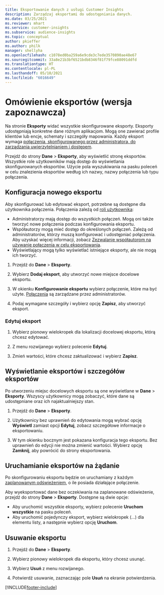 ```yaml
---
title: Eksportowanie danych z usługi Customer Insights
description: Zarządzaj eksportami do udostępniania danych.
ms.date: 03/25/2021
ms.reviewer: mhart
ms.service: customer-insights
ms.subservice: audience-insights
ms.topic: conceptual
author: pkieffer
ms.author: philk
manager: shellyha
ms.openlocfilehash: c1078ed0ba259a6e9cde3c7ede3570890ae48e67
ms.sourcegitcommit: 33a8e21b3bf6521bdb8346f81f79fce88091ddfd
ms.translationtype: HT
ms.contentlocale: pl-PL
ms.lasthandoff: 05/10/2021
ms.locfileid: "6016649"
---
```

# <a name="exports-preview-overview"></a>Omówienie eksportów (wersja zapoznawcza)

Na stronie **Eksporty** widać wszystkie skonfigurowane eksporty. Eksporty udostępniają konkretne dane różnym aplikacjom. Mogą one zawierać profile klientów lub encje, schematy i szczegóły mapowania. Każdy eksport wymaga [połączenia, skonfigurowanego przez administratora, do zarządzania uwierzytelnianiem i dostępem](connections.md).

Przejdź do strony **Dane** > **Eksporty**, aby wyświetlić stronę eksportów. Wszystkie role użytkowników mają dostęp do wyświetlania skonfigurowanych eksportów. Użycie pola wyszukiwania na pasku poleceń w celu znalezienia eksportów według ich nazwy, nazwy połączenia lub typu połączenia.

## <a name="set-up-a-new-export"></a>Konfiguracja nowego eksportu

Aby skonfigurować lub edytować eksport, potrzebne są dostępne dla użytkownika połączenia. Połączenia zależą od [roli użytkownika](permissions.md):
- Administratorzy mają dostęp do wszystkich połączeń. Mogą oni także tworzyć nowe połączenia podczas konfigurowania eksportu.
- Współautorzy mogą mieć dostęp do określonych połączeń. Zależą od administratorów, którzy muszą konfigurować i udostępniać połączenia. Aby uzyskać więcej informacji, zobacz [Zezwalanie współautorom na używanie połączenia w celu eksportowania](connections.md#allow-contributors-to-use-a-connection-for-exports).
- Wyświetlający mogą tylko wyświetlać istniejące eksporty, ale nie mogą ich tworzyć.

1. Przejdź do **Dane** > **Eksporty**.

1. Wybierz **Dodaj eksport**, aby utworzyć nowe miejsce docelowe eksportu.

1. W okienku **Konfigurowanie eksportu** wybierz połączenie, które ma być użyte. [Połączenia](connections.md) są zarządzane przez administratorów. 

1. Podaj wymagane szczegóły i wybierz opcję **Zapisz**, aby utworzyć eksport.

### <a name="edit-an-export"></a>Edytuj eksport

1. Wybierz pionowy wielokropek dla lokalizacji docelowej eksportu, którą chcesz edytować.

1. Z menu rozwijanego wybierz polecenie **Edytuj**.

1. Zmień wartości, które chcesz zaktualizować i wybierz **Zapisz**.

## <a name="view-exports-and-export-details"></a>Wyświetlanie eksportów i szczegółów eksportów

Po utworzeniu miejsc docelowych eksportu są one wyświetlane w **Dane** > **Eksporty**. Wszyscy użytkownicy mogą zobaczyć, które dane są udostępniane oraz ich najaktualniejszy stan.

1. Przejdź do **Dane** > **Eksporty**.

1. Użytkownicy bez uprawnień do edytowania mogą wybrać opcję **Wyświetl** zamiast opcji **Edytuj**, zobacz szczegółowe informacje o eksportowaniu.

1. W tym okienku bocznym jest pokazana konfiguracja tego eksportu. Bez uprawnień do edycji nie można zmienić wartości. Wybierz opcję **Zamknij**, aby powrócić do strony eksportowania.

## <a name="run-exports-on-demand"></a>Uruchamianie eksportów na żądanie

Po skonfigurowaniu eksportu będzie on uruchamiany z każdym [zaplanowanym odświeżeniem](system.md#schedule-tab), o ile posiada działające połączenie.

Aby wyeksportować dane bez oczekiwania na zaplanowane odświeżenie, przejdź do strony **Dane** > **Eksporty**. Dostępne są dwie opcje:

- Aby uruchomić wszystkie eksporty, wybierz polecenie **Uruchom wszystkie** na pasku poleceń. 
- Aby uruchomić pojedynczy eksport, wybierz wielokropek (...) dla elementu listy, a następnie wybierz opcję **Uruchom**.

## <a name="remove-an-export"></a>Usuwanie eksportu

1. Przejdź do **Dane** > **Eksporty**.

1. Wybierz pionowy wielokropek dla eksportu, który chcesz usunąć.

1. Wybierz **Usuń** z menu rozwijanego.

1. Potwierdź usuwanie, zaznaczając pole **Usuń** na ekranie potwierdzenia.


[!INCLUDE[footer-include](../includes/footer-banner.md)]
